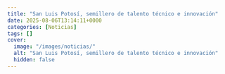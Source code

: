 ```yaml
---
title: "San Luis Potosí, semillero de talento técnico e innovación"
date: 2025-08-06T13:14:11+0000
categories: [Noticias]
tags: []
cover:
  image: "/images/noticias/"
  alt: "San Luis Potosí, semillero de talento técnico e innovación"
  hidden: false
---
```




